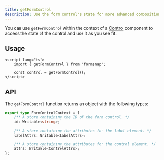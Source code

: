 ```yaml
---
title: getFormControl
description: Use the form control's state for more advanced composition.
---
```


You can use `getFormControl` within the context of a [Control](/docs/components/control) component to access the state of the control and use it as you see fit.

## Usage

```svelte showLineNumbers
<script lang="ts">
	import { getFormControl } from "formsnap";

	const control = getFormControl();
</script>
```

## API

The `getFormControl` function returns an object with the following types:

```ts
export type FormControlContext = {
	/** A store containing the ID of the form control. */
	id: Writable<string>;

	/** A store containing the attributes for the label element. */
	labelAttrs: Writable<LabelAttrs>;

	/** A store containing the attributes for the control element. */
	attrs: Writable<ControlAttrs>;
};
```
